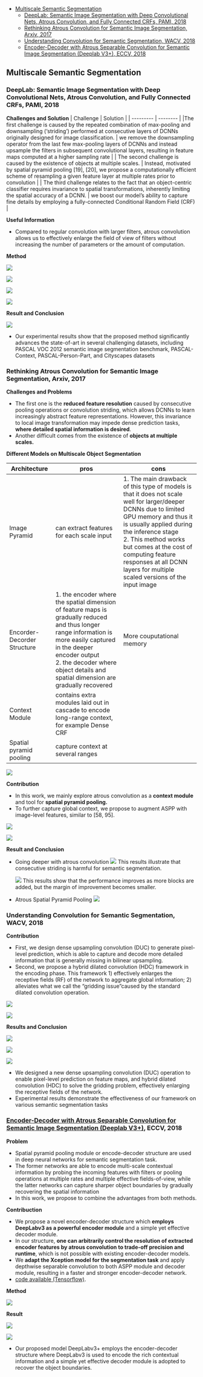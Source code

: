 - [Multiscale Semantic Segmentation](#multiscale-semantic-segmentation)
  - [DeepLab: Semantic Image Segmentation with Deep Convolutional Nets, Atrous Convolution, and Fully Connected CRFs, PAMI, 2018](#deeplab-semantic-image-segmentation-with-deep-convolutional-nets-atrous-convolution-and-fully-connected-crfs-pami-2018)
  - [Rethinking Atrous Convolution for Semantic Image Segmentation, Arxiv, 2017](#rethinking-atrous-convolution-for-semantic-image-segmentation-arxiv-2017)
  - [Understanding Convolution for Semantic Segmentation, WACV, 2018](#understanding-convolution-for-semantic-segmentation-wacv-2018)
  - [Encoder-Decoder with Atrous Separable Convolution for Semantic Image Segmentation (Deeplab V3+), ECCV,  2018](#encoder-decoder-with-atrous-separable-convolution-for-semantic-image-segmentation-deeplab-v3-eccv-2018)

## Multiscale Semantic Segmentation

### DeepLab: Semantic Image Segmentation with Deep Convolutional Nets, Atrous Convolution, and Fully Connected CRFs, PAMI, 2018

**Challenges and Solution**
| Challenge | Solution |
| --------- | -------- |
|The first challenge is caused by the repeated combination of max-pooling and downsampling (‘striding’) performed at consecutive layers of DCNNs originally designed for image classification. | we remove the downsampling operator from the last few max-pooling layers of DCNNs and instead upsample the filters in subsequent convolutional layers, resulting in feature maps computed at a higher sampling rate |
| The second challenge is caused by the existence of objects at multiple scales. | Instead, motivated by spatial pyramid pooling [19], [20], we propose a computationally efficient scheme of resampling a given feature layer at multiple rates prior to convolution |
| The third challenge relates to the fact that an object-centric classifier requires invariance to spatial transformations, inherently limiting the spatial accuracy of a DCNN. | we boost our model’s ability to capture fine details by employing a fully-connected Conditional Random Field (CRF) |


**Useful Information**
- Compared to regular convolution with larger filters, atrous convolution allows us to effectively enlarge the field of view of filters without increasing the number of parameters or the amount of computation.

**Method**

![](../images/multi_scale/deep_lab_architecture.png)

![](../images/multi_scale/deep_lab_atrous_convolution_1d.png)

![](../images/multi_scale/deep_lab_atrous_convolueion_2d.png)

![](../images/multi_scale/deep_lab_aspp_network.png)

**Result and Conclusion**

![](../images/multi_scale/deep_lab_result_1.png)

- Our experimental results show that the proposed method significantly advances the state-of-art in several challenging datasets, including PASCAL VOC 2012 semantic image segmentation benchmark, PASCAL-Context, PASCAL-Person-Part, and Cityscapes datasets


### Rethinking Atrous Convolution for Semantic Image Segmentation, Arxiv, 2017

**Challenges and Problems**
- The first one is the **reduced feature resolution** caused by consecutive pooling operations or convolution striding, which allows DCNNs to learn increasingly abstract feature representations. However, this invariance to local image transformation may impede dense prediction tasks, **where detailed spatial information is desired**. 
- Another difficult comes from the existence of **objects at multiple scales.**

**Different Models on Multiscale Object Segmentation**

| Architecture | pros | cons |
| ------------ | ----- | ---- |
| Image Pyramid | can extract features for each scale input | 1. The main drawback of this type of models is that it does not scale well for larger/deeper DCNNs due to limited GPU memory and thus it is usually applied during the inference stage<br> 2. This method works but comes at the cost of computing feature responses at all DCNN layers for multiple scaled versions of the input image |
| Encorder-Decorder Structure | 1. the encoder where the spatial dimension of feature maps is gradually reduced and thus longer range information is more easily captured in the deeper encoder output<br> 2. the decoder where object details and spatial dimension are gradually recovered | More couputational memory |
| Context Module | contains extra modules laid out in cascade to encode long-range context, for example Dense CRF |  |
| Spatial pyramid pooling | capture context at several ranges |  |

![](../images/multi_scale/deeplab_v3_different_architectures_to_capture_multi_scale_context.png)

**Contribution**
- In this work, we mainly explore atrous convolution as a **context module** and tool for **spatial pyramid pooling.**
- To further capture global context, we propose to augment ASPP with
image-level features, similar to [58, 95].

![](../images/multi_scale/deeplab_v3_architecture_0.png)

![](../images/multi_scale/deeplab_v3_architecture_1.png)


**Result and Conclusion**

- Going deeper with atrous convolution
  ![](../images/multi_scale/deeplab_v3_result_1.png)
  This results illustrate that consecutive striding is harmful for semantic segmentation.

  ![](../images/multi_scale/deeplab_v3_result_2.png)
  This results show that the performance improves as more blocks are added, but the margin of improvement becomes smaller.

- Atrous Spatial Pyramid Pooling
  ![](../images/multi_scale/deeplab_v3_result_3.png)


### Understanding Convolution for Semantic Segmentation, WACV, 2018

**Contribution**

- First, we design dense upsampling convolution (DUC) to generate
pixel-level prediction, which is able to capture and decode more detailed information that is generally missing in bilinear upsampling.
- Second, we propose a hybrid dilated convolution (HDC) framework in the encoding phase. This framework 1) effectively enlarges the receptive fields (RF) of the network to aggregate global information; 2) alleviates what we call the “gridding issue”caused by the standard dilated convolution operation. 

![](../images/multi_scale/hdc_architecture.png)

![](../images/multi_scale/hdc_demo.png)

**Results and Conclusion**

![](../images/multi_scale/hdc_result_1.png)

![](../images/multi_scale/hdc_result_2.png)

![](../images/multi_scale/hdc_result_3.png)

- We designed a new dense upsampling convolution (DUC) operation to enable pixel-level prediction on feature maps, and hybrid dilated convolution (HDC) to solve the gridding problem, effectively enlarging the receptive fields of the network.
- Experimental results demonstrate the effectiveness of our framework on various semantic segmentation tasks

### [Encoder-Decoder with Atrous Separable Convolution for Semantic Image Segmentation (Deeplab V3+)](https://arxiv.org/abs/1802.02611), ECCV,  2018

**Problem**

- Spatial pyramid pooling module or encode-decoder structure are used in deep neural networks for semantic segmentation task.
- The former networks are able to encode multi-scale contextual information by probing the incoming features with filters or pooling operations at multiple rates and multiple effective fields-of-view, while the latter networks can capture sharper object boundaries by gradually recovering the spatial information
- In this work, we propose to combine the advantages from both methods.

**Contribuction**

- We propose a novel encoder-decoder structure which **employs DeepLabv3 as a powerful encoder module** and a simple yet effective decoder module.
- In our structure, **one can arbitrarily control the resolution of extracted encoder features by atrous convolution to trade-off precision and runtime**,
which is not possible with existing encoder-decoder models.
- We **adapt the Xception model for the segmentation task** and apply depthwise separable convolution to both ASPP module and decoder module, resulting in a faster and stronger encoder-decoder network.
- [code available (Tensorflow)](https://github.com/tensorflow/models/tree/master/research/deeplab).
  
**Method**

![](../images/multi_scale/deeplabv3+_method_1.png)

**Result**

![](../images/multi_scale/deeplabv3+_result_1.png)

![](../images/multi_scale/deeplabv3+_method_1.png)

- Our proposed model DeepLabv3+ employs the encoder-decoder structure where DeepLabv3 is used to encode the rich contextual information and a simple yet effective decoder module is adopted to recover the object boundaries.